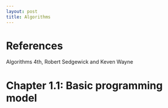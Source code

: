```yaml
---
layout: post
title: Algorithms
---
```


# References
Algorithms 4th, Robert Sedgewick and Keven Wayne

# Chapter 1.1: Basic programming model
